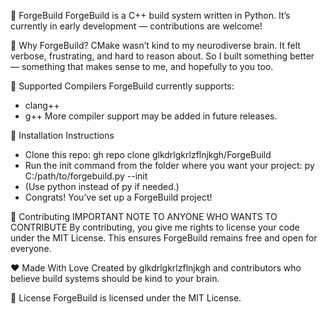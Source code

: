 🔨 ForgeBuild
ForgeBuild is a C++ build system written in Python.
It’s currently in early development — contributions are welcome!

🧠 Why ForgeBuild?
CMake wasn’t kind to my neurodiverse brain.
It felt verbose, frustrating, and hard to reason about.
So I built something better — something that makes sense to me, and hopefully to you too.

🔧 Supported Compilers
ForgeBuild currently supports:
- clang++
- g++
More compiler support may be added in future releases.

🚀 Installation Instructions
- Clone this repo:
gh repo clone glkdrlgkrlzflnjkgh/ForgeBuild
- Run the init command from the folder where you want your project:
py C:/path/to/forgebuild.py --init
- (Use python instead of py if needed.)
- Congrats! You’ve set up a ForgeBuild project!

📝 Contributing
IMPORTANT NOTE TO ANYONE WHO WANTS TO CONTRIBUTE
By contributing, you give me rights to license your code under the MIT License.
This ensures ForgeBuild remains free and open for everyone.

❤️ Made With Love
Created by glkdrlgkrlzflnjkgh
and contributors who believe build systems should be kind to your brain.

📄 License
ForgeBuild is licensed under the MIT License.


